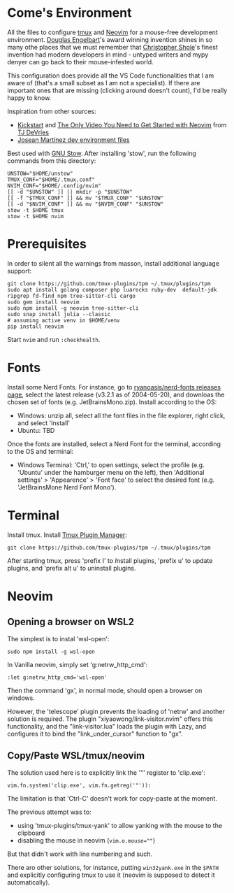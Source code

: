 # Come's Environment

All the files to configure [tmux](https://github.com/tmux/tmux/wiki) and [Neovim](https://neovim.io/)
for a mouse-free development environment. [Douglas Engelbart](https://www.britannica.com/biography/Douglas-Engelbart)'s award
winning invention shines in so many othe places that we must remember that [Christopher Shole](https://www.invent.org/inductees/christopher-sholes)'s
finest invention had modern developers in mind - untyped writers and mypy denyer can go back to their mouse-infested world.

This configuration does provide all the VS Code functionalities that I am aware of (that's a small subset as I am not a specialist). If there
are important ones that are missing (clicking around doesn't count), I'd be really happy to know.

Inspiration from other sources:

- [Kickstart](https://github.com/nvim-lua/kickstart.nvim) and [The Only Video You Need to Get Started with Neovim](https://www.youtube.com/watch?v=m8C0Cq9Uv9o) from [TJ DeVries](https://www.youtube.com/@teej_dv)
- [Josean Martinez dev environment files](https://github.com/josean-dev/dev-environment-files)

Best used with [GNU Stow](https://www.gnu.org/software/stow/). After installing 'stow', run
the following commands from this directory:

    UNSTOW="$HOME/unstow"
    TMUX_CONF="$HOME/.tmux.conf"
    NVIM_CONF="$HOME/.config/nvim"
    [[ -d "$UNSTOW" ]] || mkdir -p "$UNSTOW"
    [[ -f "$TMUX_CONF" ]] && mv "$TMUX_CONF" "$UNSTOW"
    [[ -d "$NVIM_CONF" ]] && mv "$NVIM_CONF" "$UNSTOW"
    stow -t $HOME tmux
    stow -t $HOME nvim

# Prerequisites

In order to silent all the warnings from masson, install additional language support:

    git clone https://github.com/tmux-plugins/tpm ~/.tmux/plugins/tpm
    sudo apt install golang composer php luarocks ruby-dev  default-jdk ripgrep fd-find npm tree-sitter-cli cargo
    sudo gem install neovim
    sudo npm install -g neovim tree-sitter-cli
    sudo snap install julia --classic
    # assuming active venv in $HOME/venv
    pip install neovim

Start `nvim` and run `:checkhealth`.

# Fonts

Install some Nerd Fonts. For instance, go to [ryanoasis/nerd-fonts releases page](https://github.com/ryanoasis/nerd-fonts/releases),
select the latest release (v3.2.1 as of 2004-05-20), and downloas the chosen set of fonts (e.g. JetBrainsMono.zip). Install according
to the OS:

- Windows: unzip all, select all the font files in the file explorer, right click, and select 'Install'
- Ubuntu: TBD

Once the fonts are installed, select a Nerd Font for the terminal, according to the OS and terminal:

- Windows Terminal: 'Ctrl,' to open settings, select the profile (e.g. 'Ubuntu' under the hamburger menu on the left), then
  'Additional settings' > 'Appearence' > 'Font face' to select the desired font (e.g. 'JetBrainsMone Nerd Font Mono').

# Terminal

Install tmux.
Install [Tmux Plugin Manager](https://github.com/tmux-plugins/tpm):

    git clone https://github.com/tmux-plugins/tpm ~/.tmux/plugins/tpm

After starting tmux, press 'prefix I' to *I*nstall plugins, 'prefix u' to *u*pdate plugins, and 'prefix alt u' to
*u*ninstall plugins.

# Neovim

## Opening a browser on WSL2

The simplest is to instal 'wsl-open':

    sudo npm install -g wsl-open

In Vanilla neovim, simply set 'g:netrw_http_cmd':

    :let g:netrw_http_cmd='wsl-open'

Then the command 'gx', in normal mode, should open a browser on windows.

However, the 'telescope' plugin prevents the loading of 'netrw' and another solution is required.
The plugin "xiyaowong/link-visitor.nvim" offers this functionality, and the "link-visitor.lua" loads
the plugin with Lazy, and configures it to bind the "link_under_cursor" function to "<leader>gx".

## Copy/Paste WSL/tmux/neovim

The solution used here is to explicitly link the '"' register to 'clip.exe':

    vim.fn.system('clip.exe', vim.fn.getreg('"')):

The limitation is that 'Ctrl-C' doesn't work for copy-paste at the moment.

The previous attempt was to:

- using 'tmux-plugins/tmux-yank' to allow yanking with the mouse to the clipboard
- disabling the mouse in neovim (`vim.o.mouse=""`)

But that didn't work with line numbering and such.

There aro other solutions, for instance, putting `win32yank.exe` in the `$PATH` and explicitly configuring
tmux to use it (neovim is supposed to detect it automatically).
